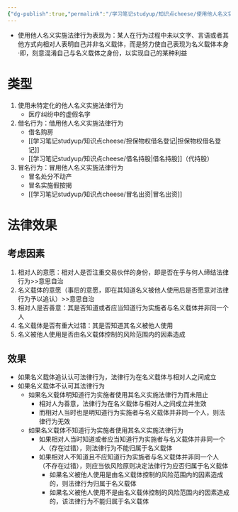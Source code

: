```yaml
---
{"dg-publish":true,"permalink":"/学习笔记studyup/知识点cheese/使用他人名义实施法律行为/","dgPassFrontmatter":true,"created":"2024-09-16T21:05:45.590+08:00","updated":"2024-09-16T21:38:42.618+08:00"}
---
```


- 使用他人名义实施法律行为表现为：某人在行为过程中未以文字、言语或者其他方式向相对人表明自己并非名义载体，而是努力使自己表现为名义载体本身
·即，刻意混淆自己与名义载体之身份，以实现自己的某种利益

# 类型
1. 使用未特定化的他人名义实施法律行为
	- 医疗纠纷中的虚假名字
2. 借名行为：借用他人名义实施法律行为
	- 借名购房
	- [[学习笔记studyup/知识点cheese/担保物权借名登记\|担保物权借名登记]]
	- [[学习笔记studyup/知识点cheese/借名持股\|借名持股]]（代持股）
1. 冒名行为：冒用他人名义实施法律行为
	- 冒名处分不动产
	- 冒名实施假按揭
	- [[学习笔记studyup/知识点cheese/冒名出资\|冒名出资]]
# 法律效果
## 考虑因素
1. 相对人的意愿：相对人是否注重交易伙伴的身份，即是否在乎与何人缔结法律行为>>意思自治
2. 名义载体的意愿（事后的意愿，即在其知道名义被他人使用后是否愿意对法律行为予以追认）>>意思自治
3. 相对人是否善意：其是否知道或者应当知道行为实施者与名义载体并非同一个人
4. 名义载体是否有重大过错：其是否知道其名义被他人使用
5. 名义被他人使用是否由名义载体控制的风险范围内的因素造成
## 效果
- 如果名义载体追认认可法律行为，法律行为在名义载体与相对人之间成立
- 如果名义载体不认可其法律行为
	- 如果名义载体明知道行为实施者使用其名义实施法律行为而未阻止
		- 相对人为善意，法律行为在名义载体与相对人之间成立并生效
		- 而相对人当时也是明知道行为实施者与名义载体并非同一个人，则法律行为无效
	- 如果名义载体不知道行为实施者使用其名义实施法律行为
		- 如果相对人当时知道或者应当知道行为实施者与名义载体并非同一个人（存在过错），则法律行为不能归属于名义载体
		- 如果相对人不知道且不应知道行为实施者与名义载体并非同一个人（不存在过错），则应当依风险原则决定法律行为应否归属于名义载体
			- 如果名义被他人使用是由名义载体控制的风险范围内的因素造成的，则法律行为归属于名义载体
			- 如果名义被他人使用不是由名义载体控制的风险范围内的因素造成的，该法律行为不能归属于名义载体
